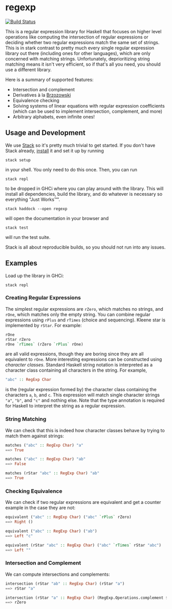 # regexp

[![Build Status](https://travis-ci.com/cacay/regexp.svg?branch=master)](https://travis-ci.com/cacay/regexp)

This is a regular expression library for Haskell that focuses on higher level
operations like computing the intersection of regular expressions or deciding
whether two regular expressions match the same set of strings. This is in stark
contrast to pretty much every single regular expression library out there (including
ones for other languages), which are only concerned with matching strings. Unfortunately,
deprioritizing string matching means it isn't very efficient, so if that's all you need,
you should use a different library.

Here is a summary of supported features:
* Intersection and complement
* Derivatives à la [Brzozowski](https://en.wikipedia.org/wiki/Brzozowski_derivative)
* Equivalence checking
* Solving systems of linear equations with regular expression coefficients
  (which can be used to implement intersection, complement, and more)
* Arbitrary alphabets, even infinite ones!


## Usage and Development

We use [Stack](https://docs.haskellstack.org) so it's pretty much
trivial to get started. If you don't have Stack already,
[install](https://docs.haskellstack.org/en/stable/README/#how-to-install)
it and set it up by running 
```shell
stack setup
```
in your shell. You only need to do this once. Then, you can run
```shell
stack repl
```
to be dropped in GHCi where you can play around with the library. This will
install all dependencies, build the library, and do whatever is necessary so
everything "Just Works™".
```shell
stack haddock --open regexp
```
will open the documentation in your browser and
```shell
stack test
```
will run the test suite.

Stack is all about reproducible builds, so you should not run into any issues.


## Examples

Load up the library in GHCi:
```shell
stack repl
```

### Creating Regular Expressions

The simplest regular expressions are `rZero`, which matches no strings, and
`rOne`, which matches only the empty string. You can combine regular expressions
using `rPlus` and `rTimes` (choice and sequencing). Kleene star is implemented
by `rStar`. For example:
```haskell
rOne
rStar rZero
rOne `rTimes` (rZero `rPlus` rOne)
```
are all valid expressions, though they are boring since they are all equivalent to
`rOne`. More interesting expressions can be constructed using _character
classes_. Standard Haskell string notation is interpreted as a character class
containing all characters in the string. For example,
```haskell
"abc" :: RegExp Char
```
is the (regular expression formed by) the character class containing the characters
`a`, `b`, and `c`. This expression will match single character strings `"a"`, `"b"`,
and `"c"` and nothing else. Note that the type annotation is required for Haskell
to interpret the string as a regular expression.


### String Matching

We can check that this is indeed how character classes behave by trying to match them
against strings:
```haskell
matches ("abc" :: RegExp Char) "a"
==> True

matches ("abc" :: RegExp Char) "ab"
==> False

matches (rStar "abc" :: RegExp Char) "ab"
==> True
```


### Checking Equivalence

We can check if two regular expressions are equivalent and get a counter example
in the case they are not:
```haskell
equivalent ("abc" :: RegExp Char) ("abc" `rPlus` rZero) 
==> Right ()

equivalent ("abc" :: RegExp Char) ("ab") 
==> Left "c"

equivalent (rStar "abc" :: RegExp Char) ("abc" `rTimes` rStar "abc") 
==> Left ""
```


### Intersection and Complement

We can compute intersections and complements:
```haskell
intersection (rStar "ab" :: RegExp Char) (rStar "a") 
==> rStar "a"

intersection (rStar "a" :: RegExp Char) (RegExp.Operations.complement $ rStar "a") 
==> rZero
```
